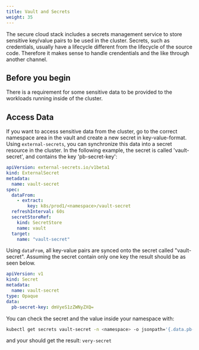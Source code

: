 ```yaml
---
title: Vault and Secrets
weight: 35
---
```


The secure cloud stack includes a secrets management service to store sensitive key/value pairs to be used
in the cluster. Secrets, such as credentials, usually have a lifecycle different from the lifecycle of the
source code. Therefore it makes sense to handle crendentials and the like through another channel.

## Before you begin

There is a requirement for some sensitive data to be provided to the workloads running inside of the cluster.

## Access Data

If you want to access sensitive data from the cluster, go to the correct namespace area in the vault and create
a new secret in key-value-format. Using `external-secrets`, you can synchronize this data into a secret resource
in the cluster. In the following example, the secret is called 'vault-secret', and contains the key 'pb-secret-key':

```yaml
apiVersion: external-secrets.io/v1beta1
kind: ExternalSecret
metadata:
  name: vault-secret
spec:
  dataFrom:
    - extract:
        key: k8s/prod1/<namespace>/vault-secret
  refreshInterval: 60s
  secretStoreRef:
    kind: SecretStore
    name: vault
  target:
    name: "vault-secret"
```

Using `dataFrom`, all key-value pairs are synced onto the secret called "vault-secret". Assuming the secret
contain only one key the result should be as seen below.

```yaml
apiVersion: v1
kind: Secret
metadata:
  name: vault-secret
type: Opaque
data:
  pb-secret-key: dmVyeS1zZWNyZXQ=
```

You can check the secret and the value inside your namespace with:

```bash
kubectl get secrets vault-secret -n <namespace> -o jsonpath='{.data.pb-secret-secret}' | base64 -D
```
and your should get the result: `very-secret`
